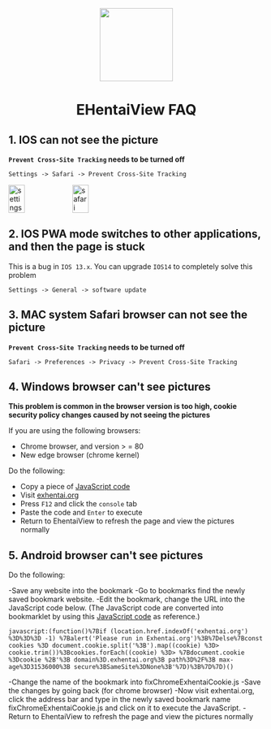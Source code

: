 <p align="center">
  <img width="144px" height="144px" src="https://raw.githubusercontent.com/IronKinoko/asset/master/e-hentai-view/icon.png"/>
</p>

<h1 align="center">EHentaiView FAQ</h1>

## 1. IOS can not see the picture

**`Prevent Cross-Site Tracking` needs to be turned off**

`Settings -> Safari -> Prevent Cross-Site Tracking`

<div style="display: flex;">
<img src="https://raw.githubusercontent.com/IronKinoko/asset/master/e-hentai-view/setting.PNG" width="25%" title="settings"/>
<img src="https://raw.githubusercontent.com/IronKinoko/asset/master/e-hentai-view/safari.PNG" width="25%" title="safari"/>
</div>

## 2. IOS PWA mode switches to other applications, and then the page is stuck

This is a bug in `IOS 13.x`. You can upgrade `IOS14` to completely solve this problem

`Settings -> General -> software update`

## 3. MAC system Safari browser can not see the picture

**`Prevent Cross-Site Tracking` needs to be turned off**

`Safari -> Preferences -> Privacy -> Prevent Cross-Site Tracking`

## 4. Windows browser can't see pictures

**This problem is common in the browser version is too high, cookie security policy changes caused by not seeing the pictures**

If you are using the following browsers:

- Chrome browser, and version > = 80
- New edge browser (chrome kernel)

Do the following:

- Copy a piece of [JavaScript code](https://raw.githubusercontent.com/IronKinoko/asset/master/e-hentai-view/fixChromeExhentaiCookie.js)
- Visit [exhentai.org](https://exhentai.org)
- Press `F12` and click the `console` tab
- Paste the code and `Enter` to execute
- Return to EhentaiView to refresh the page and view the pictures normally

## 5. Android browser can't see pictures

Do the following:

-Save any website into the bookmark
-Go to bookmarks find the newly saved bookmark website.
-Edit the bookmark, change the URL into the JavaScript code below. (The JavaScript code are converted into bookmarklet by using this [JavaScript code](https://raw.githubusercontent.com/IronKinoko/asset/master/e-hentai-view/fixChromeExhentaiCookie.js) as reference.)
```
javascript:(function()%7Bif (location.href.indexOf('exhentai.org') %3D%3D%3D -1) %7Balert('Please run in Exhentai.org')%3B%7Delse%7Bconst cookies %3D document.cookie.split('%3B').map((cookie) %3D> cookie.trim())%3Bcookies.forEach((cookie) %3D> %7Bdocument.cookie %3Dcookie %2B'%3B domain%3D.exhentai.org%3B path%3D%2F%3B max-age%3D31536000%3B secure%3BSameSite%3DNone%3B'%7D)%3B%7D%7D)()
```
-Change the name of the bookmark into fixChromeExhentaiCookie.js
-Save the changes by going back (for chrome browser)
-Now visit exhentai.org, click the address bar and type in the newly saved bookmark name fixChromeExhentaiCookie.js and click on it to execute the JavaScript.
-Return to EhentaiView to refresh the page and view the pictures normally
